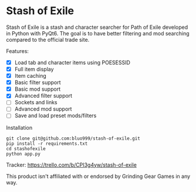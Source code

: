 # Stash of Exile

Stash of Exile is a stash and character searcher for Path of Exile developed in Python with PyQt6. The goal is to have better filtering and mod searching compared to the official trade site.

Features:
- [x] Load tab and character items using POESESSID
- [x] Full item display
- [x] Item caching
- [x] Basic filter support
- [x] Basic mod support
- [x] Advanced filter support
- [ ] Sockets and links
- [ ] Advanced mod support
- [ ] Save and load preset mods/filters

Installation
```
git clone git@github.com:bluo999/stash-of-exile.git
pip install -r requirements.txt
cd stashofexile
python app.py
```

Tracker: https://trello.com/b/CPI3g4yw/stash-of-exile

This product isn't affiliated with or endorsed by Grinding Gear Games in any way.
